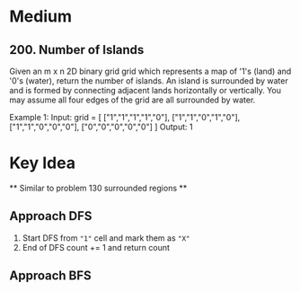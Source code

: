 # Medium
## 200. Number of Islands
Given an m x n 2D binary grid grid which represents a map of '1's (land) and '0's (water), return the number of islands.
An island is surrounded by water and is formed by connecting adjacent lands horizontally or vertically. You may assume all four edges of the grid are all surrounded by water.

Example 1:
Input: grid = [
  ["1","1","1","1","0"],
  ["1","1","0","1","0"],
  ["1","1","0","0","0"],
  ["0","0","0","0","0"]
]
Output: 1

# Key Idea
** Similar to problem 130 surrounded regions **
## Approach DFS
1. Start DFS from `"1"` cell and mark them as `"X"`
2. End of DFS count += 1 and return count

## Approach BFS
